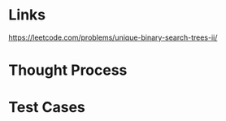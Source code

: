 # Links
https://leetcode.com/problems/unique-binary-search-trees-ii/

# Thought Process

# Test Cases

